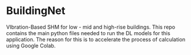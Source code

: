 # BuildingNet
VIbration-Based SHM for low - mid and high-rise buildings. This repo contains the main python files needed to run the DL models for this application. The reason for this is to accelerate the process of calculation using Google Colab.
